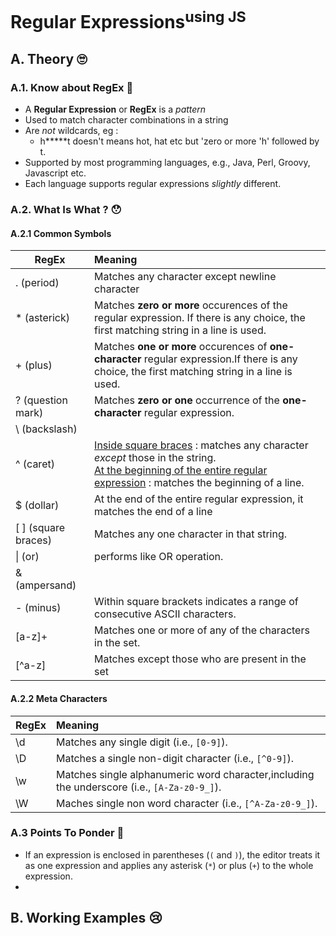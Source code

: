 # Regular Expressions<sup>using  JS<sup>

## A. Theory 🙄

### A.1. Know about RegEx 🤨

- A **Regular Expression** or **RegEx** is a *pattern*
- Used to match character combinations in a string
- Are *not* wildcards, eg :
  - h*****t doesn't means hot, hat etc but 'zero or more 'h' followed by t.  
- Supported by most programming languages, e.g., Java, Perl, Groovy, Javascript etc. 
- Each language supports regular expressions *slightly* different. 

### A.2. What Is What ? 😯

#### A.2.1 Common Symbols

| RegEx              | Meaning                                                      |
| ------------------- | :----------------------------------------------------------- |
| . (period)          | Matches any character except newline character               |
| * (asterick)        | Matches **zero or more** occurences of the regular expression. If there is any choice, the first matching string in a line is used. |
| + (plus)            | Matches **one or more** occurences of **one-character** regular expression.If there is any choice, the first matching string in a line is used. |
| ? (question mark)   | Matches **zero or one** occurrence of the **one-character** regular expression. |
| \\ (backslash)      |                                                              |
| ^ (caret)           | <u>Inside square braces</u> : matches any character *except* those in the string.<br /> <u>At the beginning of the entire regular expression</u> : matches the beginning of a line. |
| $ (dollar)          | At the end of the entire regular expression, it matches the end of a line |
| [ ] (square braces) | Matches any one character in that string.                    |
| \| (or)             | performs like OR operation. |
| & (ampersand)       |                                                              |
| - (minus)           | Within square brackets indicates a range of consecutive ASCII characters. |
| [a-z]+           | Matches one or more of any of the characters in the set.     |
| [^a-z]              | Matches except those who are present in the set |
#### A.2.2 Meta Characters

| RegEx             | Meaning                                                      |
| ------------------- | :----------------------------------------------------------- |
| \d                  | Matches any single digit (i.e., `[0-9]`).                    |
| \D                  | Matches a single non-digit character (i.e., `[^0-9]`).       |
| \w                  | Matches single alphanumeric word character,including the underscore (i.e., `[A-Za-z0-9_]`). |
| \W                  | Maches single non word character (i.e., `[^A-Za-z0-9_]`).    |
### A.3 Points To Ponder 🤯

- If an expression is enclosed in parentheses (`(` and `)`), the editor treats it as one expression and applies any asterisk (`*`) or plus (`+`) to the whole expression.
- 


## B. Working Examples 😢






